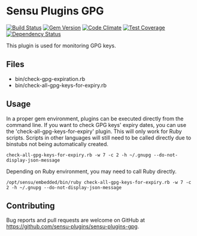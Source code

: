 # Sensu Plugins GPG

[![Build Status](https://travis-ci.org/sensu-plugins/sensu-plugins-gpg.svg?branch=master)](https://travis-ci.org/sensu-plugins/sensu-plugins-gpg)
[![Gem Version](https://badge.fury.io/rb/sensu-plugins-gpg.svg)](http://badge.fury.io/rb/sensu-plugins-gpg)
[![Code Climate](https://codeclimate.com/github/sensu-plugins/sensu-plugins-gpg/badges/gpa.svg)](https://codeclimate.com/github/sensu-plugins/sensu-plugins-gpg)
[![Test Coverage](https://codeclimate.com/github/sensu-plugins/sensu-plugins-gpg/badges/coverage.svg)](https://codeclimate.com/github/sensu-plugins/sensu-plugins-gpg)
[![Dependency Status](https://gemnasium.com/sensu-plugins/sensu-plugins-gpg.svg)](https://gemnasium.com/sensu-plugins/sensu-plugins-gpg)

This plugin is used for monitoring GPG keys.

## Files

* bin/check-gpg-expiration.rb
* bin/check-all-gpg-keys-for-expiry.rb

## Usage

In a proper gem environment, plugins can be executed directly from the command line. If you want to check GPG keys' expiry dates, you can use the 'check-all-gpg-keys-for-expiry' plugin. This will only work for Ruby scripts. Scripts in other languages will still need to be called directly due to binstubs not being automatically created.

```
check-all-gpg-keys-for-expiry.rb -w 7 -c 2 -h ~/.gnupg --do-not-display-json-message
```

Depending on Ruby environment, you may need to call Ruby directly.

```
/opt/sensu/embedded/bin/ruby check-all-gpg-keys-for-expiry.rb -w 7 -c 2 -h ~/.gnupg --do-not-display-json-message
```

## Contributing

Bug reports and pull requests are welcome on GitHub at https://github.com/sensu-plugins/sensu-plugins-gpg.
